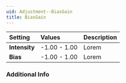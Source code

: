 ```yaml
---
uid: Adjustment--BiasGain
title: BiasGain
---
```


| Setting       | Values       | Description |
| :------------ | :----------- | :---------- |
| **Intensity** | -1.00 - 1.00 | Lorem |
| **Bias**      | -1.00 - 1.00 | Lorem |

### Additional Info

